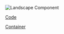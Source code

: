 ![Landscape Component](https://www.plantuml.com/plantuml/svg/pLTFKzj65B_hKsmvcPa67zfJJm53GpgaOJ2qqvD7jfMW6LdII79RfjCPC4bxW2cN779BU-ZqIaXSN8BXAwo-KN_lxTgMP1bBnTC9njBg-Rrzl_T_zJ2Cp23gTXonPRhji6NwbgXv7TzpBJSoFh7TbjDjMs8_YlpmYserC7zOUMv7-zrcDxI2bkT6O5jfUPsgxvWkxVCWZDgEtQpMFd-mJQIz9rlLZXb6LW1IOxprYWzUmzXQ_UxftcxZsyUxcusjZKSRNwzNbWqZiYF74lAL7CXp-Iu-nFKQdtCXh-GD5hUu3cLV3kCULXUYyfc8Zy66DLDFiKSDs4pRjOBrPgNT_5GihPkHsJH3Qmdh7Sin8zjpJKUCoABUshSw9lqg_sILGpc8Um8OXl4BUGCI4CI_WFYRa3U2GNo8J-Kbgpq7b3wUp-AN4C4_tI-nonM-kCSlbvQD-W7yq6bi_1XLzk7jWuxfGjscNefLttVi5WDZ6Bz3z2qqzt3l0qfy97X3R1aVi_7abm7hkvKVD8Q_ySk9ehzdAqQFR9JQ3wQnAo_Ie0BJXHC2Sf1QtGTIV8JrUr8oqdyS_mgs8p1TQRO9JmhI97YDDQ_hjitWe6BwDW2iRZzEOLeMFna2V-EygdX1coruIdT16mMUurW1mN_oJKtiM66K8Sitq7i931JGCxPhLdJbDSoGj-pA2mvtBpubCqXue4nFH9q8i2UD41KNXL1RnzqE8xiL5eK9jNro5_jG0z1X80A-0rx1a_4nabI-fKGycXW3x7rv7PyWEHKPLt1HUXAxJgBuH4o5Iqda1IjZ76SJMSUBUrisg_m8E3FVW97WS38fyzd4NBTtHtxlXlylCduyvBOrvDu0hZu85noVF4TIVmM0lR1u5i-4IbM37_2OobxgbT1_faBTfxumwXoKkxVipZD5oAq7VF_HmAUTZQdYKoVfeh4zG_iNTKMRS17gkX_OxdEnPfdkV_ItVCVzIAMb4ilcWc0Ep0REQAfOi9vhAoaiO3sPRsEcoJGGck_jbZLkDdNrd30hGP5_J09-Pp3czezdjkMq4yg_fES5AI_GjAVmZ4PPWr8sWMiyrpY7S_6LXdV_HCqsX0HWtHXAUrBhP6oZ84ubAs5RM7FW4P91haV98j1FZvESi6UY_T44ERTQ0iltngMoWuVGZhpW804qJPIleHssnuU0UAsEccFGutCKcWPiANBGmI6LnYm0znF7CZuKvdXLesMNBXZix8DD6PJfajTmq_N-KU9MVLlZLKrxqJWptRiuDbNJ6bkYe4jWEM8aG9HRmTIKBZKO6dVJOFY2TwFnAMuonkNhx3aoxcaf4j2dxknSB28rOKz5fvpeh1bKRfViP9qZFKDfRd7CsIgZETMq2eagNdxHbNznST1qwLFAVBM-Lfk9khXSCZfJ_2BTfazpv4VdxwcnEyU-B7_YpJbN4lH7EzkrEtQOlEQMs40ZBmaymPwgxqAYnMEZNXRAvNwQkqIktfKt1V9Wx7tzXZCh1fkxkzivQPkGcoDb_6mOnaFBRNSxphy0 "Landscape Component")

[Code](../code/landscape.md)

[Container](../container/landscape.md)